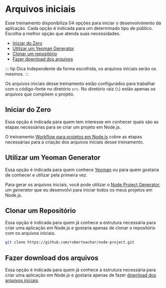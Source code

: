# Arquivos iniciais

Esse treinamento disponibiliza 04 opções para iniciar o desenvolvimento da aplicação. Cada opção é indicada para um determinado tipo de público. Escolha a melhor opção que atenda suas necessidades.

- [Iniciar do Zero](#iniciar-do-zero)
- [Utilizar um Yeoman Generator](#utilizar-um-yeoman-generator)
- [Clonar um repositório](#clonar-um-repositorio)
- [Fazer download dos arquivos](#fazer-download-dos-arquivos)

::: tip Dica
Independente da forma escolhida, os arquivos iniciais serão os mesmos.
:::

Os arquivos iniciais desse treinamento estão configurados para trabalhar com o código-fonte no diretório `src`. No diretório raíz (`\`) estão apenas os arquivos que compõem o projeto.

## Iniciar do Zero

Essa opção é indicada para quem tem interesse em conhecer quais são as etapas necessárias para se criar um projeto em Node.js.

O treinamento [Workflow para projetos em Node.js](https://workflow-node.netlify.com/) cobre as etapas necessárias para a criação dos arquivos iniciais desse treinamento.

## Utilizar um Yeoman Generator

Essa opção é indicada para quem conhece [Yeoman](http://yeoman.io/) ou para quem gostaria de conhecer e utilizar pela primeira vez.

Para gerar os arquivos iniciais, você pode utilizar o [Node Project Generator](https://www.npmjs.com/package/@robertoachar/generator-node), um _generator_ que eu desenvolvi para iniciar todos os meus projetos em Node.js.

## Clonar um Repositório

Essa opção é indicada para quem já conhece a estrutura necessária para criar uma aplicação em Node.js e gostaria apenas de clonar o repositório com os arquivos iniciais.

```bash
git clone https://github.com/robertoachar/node-project.git
```

## Fazer download dos arquivos

Essa opção é indicada para quem já conhece a estrutura necessária para criar uma aplicação em Node.js e gostaria apenas de fazer [download dos arquivos iniciais](https://github.com/robertoachar/node-project/archive/master.zip).
